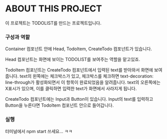 # ABOUT THIS PROJECT

이 프로젝트는 TODOLIST를 만드는 프로젝트입니다.

### 구성과 역할

Container 컴포넌트 안에
Head, TodoItem, CreateTodo 컴포넌트가 있습니다.

Head 컴포넌트는 화면에 보이는 TODOLIST를 보여주는 역할을 맡고있죠.

TodoItem 컴포넌트는 CreateTodo 컴포넌트에서 입력된 text를 받아와서 화면에 보여줍니다.
text의 왼쪽에는 체크박스가 있고, 체크박스를 체크하면 text-decoration: line-through가 활성화되면서 이 항목이 완료되었음을 알려줍니다.
text의 오른쪽에는 X표시가 있으며, 이를 클릭하면 입력한 text가 화면에서 사라지게 됩니다.

CreateTodo 컴포넌트에는 Input과 Button이 있습니다.
Input의 text를 입력하고 Button을 누른다면 TodoItem 컴포넌트 안으로 들어갑니다.

### 실행

터미널에서 npm start 쓰세요... ㅋㅋ
